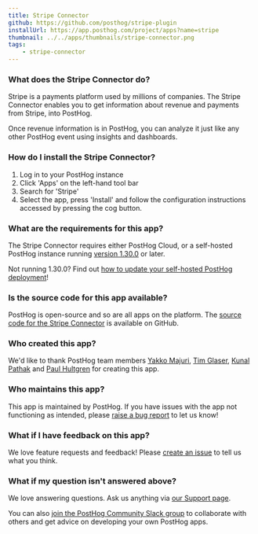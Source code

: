```yaml
---
title: Stripe Connector
github: https://github.com/posthog/stripe-plugin
installUrl: https://app.posthog.com/project/apps?name=stripe
thumbnail: ../../apps/thumbnails/stripe-connector.png
tags:
    - stripe-connector
---
```


### What does the Stripe Connector do?

Stripe is a payments platform used by millions of companies. The Stripe Connector enables you to get information about revenue and payments from Stripe, into PostHog. 

Once revenue information is in PostHog, you can analyze it just like any other PostHog event using insights and dashboards. 

### How do I install the Stripe Connector?

1. Log in to your PostHog instance
2. Click 'Apps' on the left-hand tool bar
3. Search for 'Stripe'
4. Select the app, press 'Install' and follow the configuration instructions accessed by pressing the cog button.

### What are the requirements for this app?

The Stripe Connector requires either PostHog Cloud, or a self-hosted PostHog instance running [version 1.30.0](https://posthog.com/blog/the-posthog-array-1-30-0) or later.

Not running 1.30.0? Find out [how to update your self-hosted PostHog deployment](https://posthog.com/docs/runbook/upgrading-posthog)!

### Is the source code for this app available?

PostHog is open-source and so are all apps on the platform. The [source code for the Stripe Connector](https://github.com/posthog/stripe-plugin) is available on GitHub.

### Who created this app?

We'd like to thank PostHog team members [Yakko Majuri](https://github.com/yakkomajuri), [Tim Glaser](https://github.com/timgl), [Kunal Pathak](https://github.com/kpthatsme) and [Paul Hultgren](https://github.com/pjhul) for creating this app.

### Who maintains this app?

This app is maintained by PostHog. If you have issues with the app not functioning as intended, please [raise a bug report](https://github.com/PostHog/posthog/issues/new?assignees=&labels=bug&template=bug_report.md) to let us know!

### What if I have feedback on this app?

We love feature requests and feedback! Please [create an issue](https://github.com/PostHog/posthog/issues/new?assignees=&labels=enhancement%2C+feature&template=feature_request.md) to tell us what you think.

### What if my question isn't answered above?

We love answering questions. Ask us anything via [our Support page](/questions).

You can also [join the PostHog Community Slack group](/slack) to collaborate with others and get advice on developing your own PostHog apps.
